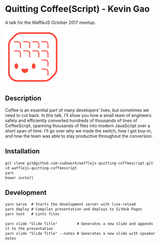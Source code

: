 # Quitting Coffee(Script) - Kevin Gao

A talk for the WaffleJS October 2017 meetup.

![WaffleJS Logo](resources/img/wmo.png)

## Description

Coffee is an essential part of many developers’ lives, but sometimes we need to cut back.
In this talk, I’ll show you how a small team of engineers safely and efficiently converted hundreds of thousands of lines of CoffeeScript, spanning thousands of files into modern JavaScript over a short span of time.
I’ll go over why we made the switch, how I got buy-in, and how the team was able to stay productive throughout the conversion.

## Installation

```shell
git clone git@github.com:sudowork/wafflejs-quitting-coffeescript.git
cd wafflejs-quitting-coffeescript
yarn
bower install
```

## Development

```shell
yarn serve  # Starts the development server with live-reload
yarn deploy # Compiles presentation and deploys to GitHub Pages
yarn test   # Lints files

yarn slide "Slide Title"         # Generates a new slide and appends it to the presentation
yarn slide "Slide Title" --notes # Generates a new slide with speaker notes
```
